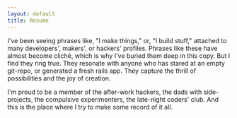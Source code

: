 ```yaml
---
layout: default
title: Resume
---
```


I've been seeing phrases like, "I make things," or, "I build stuff,"
attached to many developers', makers', or hackers' profiles.  Phrases
like these have almost become cliché, which is why I've buried them
deep in this copy. But I find they ring true. They resonate with
anyone who has stared at an empty git-repo, or generated a fresh rails
app. They capture the thrill of possibilities and the joy of creation.

I'm proud to be a member of the after-work hackers, the dads with
side-projects, the compulsive experimenters, the late-night coders'
club. And this is the place where I try to make some record of it all.
